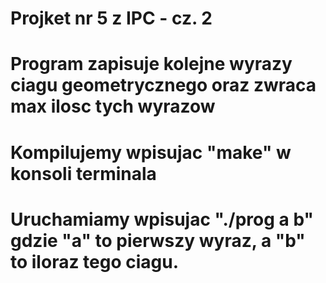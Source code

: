 # Projket nr 5 z IPC - cz. 2
# Program zapisuje kolejne wyrazy ciagu geometrycznego oraz zwraca max ilosc tych wyrazow
# Kompilujemy wpisujac "make" w konsoli terminala
# Uruchamiamy wpisujac "./prog a b" gdzie "a" to pierwszy wyraz, a "b" to iloraz tego ciagu.
